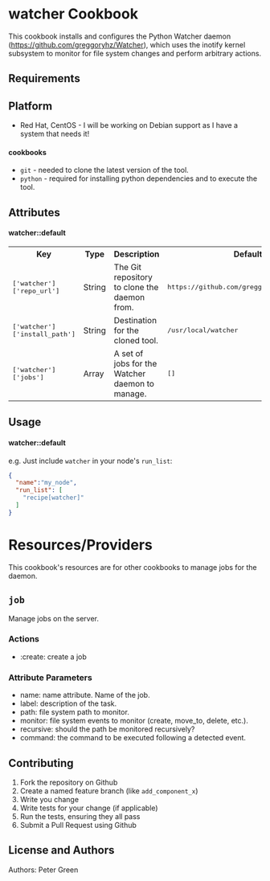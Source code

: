 watcher Cookbook
================
This cookbook installs and configures the Python Watcher daemon (https://github.com/greggoryhz/Watcher), which uses
the inotify kernel subsystem to monitor for file system changes and perform arbitrary actions.

Requirements
------------
Platform
--------

* Red Hat, CentOS - I will be working on Debian support as I have a system that needs it!

#### cookbooks
- `git` - needed to clone the latest version of the tool.
- `python` - required for installing python dependencies and to execute the tool.

Attributes
----------

#### watcher::default
<table>
  <tr>
    <th>Key</th>
    <th>Type</th>
    <th>Description</th>
    <th>Default</th>
  </tr>
  <tr>
    <td><tt>['watcher']['repo_url']</tt></td>
    <td>String</td>
    <td>The Git repository to clone the daemon from.</td>
    <td><tt>https://github.com/greggoryhz/Watcher.git</tt></td>
  </tr>
  <tr>
    <td><tt>['watcher']['install_path']</tt></td>
    <td>String</td>
    <td>Destination for the cloned tool.</td>
    <td><tt>/usr/local/watcher</tt></td>
  </tr>
  <tr>
    <td><tt>['watcher']['jobs']</tt></td>
    <td>Array</td>
    <td>A set of jobs for the Watcher daemon to manage.</td>
    <td><tt>[]</tt></td>
  </tr>
</table>

Usage
-----
#### watcher::default
e.g.
Just include `watcher` in your node's `run_list`:

```json
{
  "name":"my_node",
  "run_list": [
    "recipe[watcher]"
  ]
}
```

Resources/Providers
===================

This cookbook's resources are for other cookbooks to manage jobs for the daemon.

`job`
----------

Manage jobs on the server.

### Actions

- :create: create a job 

### Attribute Parameters

- name: name attribute. Name of the job.
- label: description of the task.
- path: file system path to monitor.
- monitor: file system events to monitor (create, move_to, delete, etc.).
- recursive: should the path be monitored recursively?
- command: the command to be executed following a detected event.

Contributing
------------

1. Fork the repository on Github
2. Create a named feature branch (like `add_component_x`)
3. Write you change
4. Write tests for your change (if applicable)
5. Run the tests, ensuring they all pass
6. Submit a Pull Request using Github

License and Authors
-------------------
Authors: Peter Green
